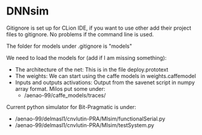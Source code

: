 # DNNsim

Gitignore is set up for CLion IDE, if you want to use other add their project files to gitignore. 
No problems if the command line is used.

The folder for models under .gitignore is "models"

We need to load the models for (add if I am missing something):
*   The architecture of the net: This is in the file deploy.prototext
*   The weights: We can start using the caffe models in weights.caffemodel 
*   Inputs and outputs activations: Output from the savenet script in numpy array format. Milos put some under:
    *   /aenao-99/caffe_models/traces/

Current python simulator for Bit-Pragmatic is under: 
*   /aenao-99/delmasl1/cnvlutin-PRA/MIsim/functionalSerial.py
*   /aenao-99/delmasl1/cnvlutin-PRA/MIsim/testSystem.py